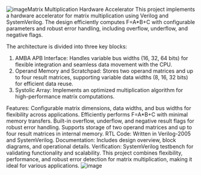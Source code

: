 ![image](https://github.com/user-attachments/assets/68bb0288-93af-4cf0-884f-df6b3875b290)Matrix Multiplication Hardware Accelerator
This project implements a hardware accelerator for matrix multiplication using Verilog and SystemVerilog. The design efficiently computes 
F=A*B+C with configurable parameters and robust error handling, including overflow, underflow, and negative flags.

The architecture is divided into three key blocks:
1. AMBA APB Interface: Handles variable bus widths (16, 32, 64 bits) for flexible integration and seamless data movement with the CPU.
2. Operand Memory and Scratchpad: Stores two operand matrices and up to four result matrices, supporting variable data widths (8, 16, 32 bits) for efficient data reuse.
3. Systolic Array: Implements an optimized multiplication algorithm for high-performance matrix computations.

Features:
Configurable matrix dimensions, data widths, and bus widths for flexibility across applications.
Efficiently performs F=A*B+C with minimal memory transfers.
Built-in overflow, underflow, and negative result flags for robust error handling.
Supports storage of two operand matrices and up to four result matrices in internal memory.
RTL Code: Written in Verilog-2005 and SystemVerilog.
Documentation: Includes design overview, block diagrams, and operational details.
Verification: SystemVerilog testbench for validating functionality and scalability.
This project combines flexibility, performance, and robust error detection for matrix multiplication, making it ideal for various applications.
![image](https://github.com/user-attachments/assets/71b9fbdf-56d0-4b67-8868-4efb7b7b07f9)
